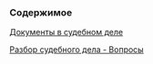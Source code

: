 <!-- [В начало](/docs/index.md) -->

### Содержимое

[Документы в судебном деле](./dokumenty-v-sud-dele/about.md)

[Разбор судебного дела - Вопросы](./sud-delo-razbor-voprosov/about.md)




